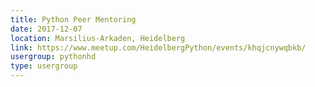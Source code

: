 ```yaml
---
title: Python Peer Mentoring
date: 2017-12-07
location: Marsilius-Arkaden, Heidelberg
link: https://www.meetup.com/HeidelbergPython/events/khqjcnywqbkb/
usergroup: pythonhd
type: usergroup
---
```

